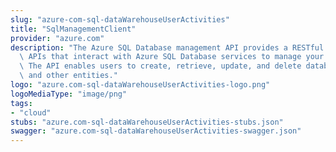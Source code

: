 ```yaml
---
slug: "azure-com-sql-dataWarehouseUserActivities"
title: "SqlManagementClient"
provider: "azure.com"
description: "The Azure SQL Database management API provides a RESTful set of web\
  \ APIs that interact with Azure SQL Database services to manage your databases.\
  \ The API enables users to create, retrieve, update, and delete databases, servers,\
  \ and other entities."
logo: "azure.com-sql-dataWarehouseUserActivities-logo.png"
logoMediaType: "image/png"
tags:
- "cloud"
stubs: "azure.com-sql-dataWarehouseUserActivities-stubs.json"
swagger: "azure.com-sql-dataWarehouseUserActivities-swagger.json"
---
```

